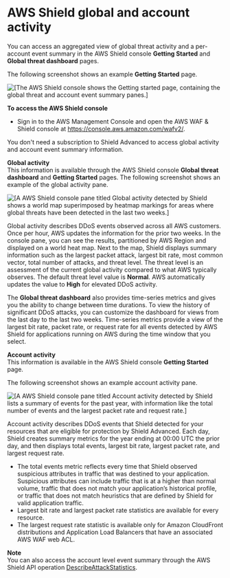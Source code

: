 # AWS Shield global and account activity<a name="ddos-standard-event-visibility"></a>

You can access an aggregated view of global threat activity and a per\-account event summary in the AWS Shield console **Getting Started** and **Global threat dashboard** pages\. 

The following screenshot shows an example **Getting Started** page\. 

![\[The AWS Shield console shows the Getting started page, containing the global threat and account event summary panes.\]](http://docs.aws.amazon.com/waf/latest/developerguide/)

**To access the AWS Shield console**
+ Sign in to the AWS Management Console and open the AWS WAF & Shield console at [https://console\.aws\.amazon\.com/wafv2/](https://console.aws.amazon.com/wafv2/)\. 

You don't need a subscription to Shield Advanced to access global activity and account event summary information\. 

**Global activity**  
 This information is available through the AWS Shield console **Global threat dashboard** and **Getting Started** pages\. The following screenshot shows an example of the global activity pane\. 

![\[A AWS Shield console pane titled Global activity detected by Shield shows a world map superimposed by heatmap markings for areas where global threats have been detected in the last two weeks.\]](http://docs.aws.amazon.com/waf/latest/developerguide/)

Global activity describes DDoS events observed across all AWS customers\. Once per hour, AWS updates the information for the prior two weeks\. In the console pane, you can see the results, partitioned by AWS Region and displayed on a world heat map\. Next to the map, Shield displays summary information such as the largest packet attack, largest bit rate, most common vector, total number of attacks, and threat level\. The threat level is an assessment of the current global activity compared to what AWS typically observes\. The default threat level value is **Normal**\. AWS automatically updates the value to **High** for elevated DDoS activity\. 

The **Global threat dashboard** also provides time\-series metrics and gives you the ability to change between time durations\. To view the history of significant DDoS attacks, you can customize the dashboard for views from the last day to the last two weeks\. Time\-series metrics provide a view of the largest bit rate, packet rate, or request rate for all events detected by AWS Shield for applications running on AWS during the time window that you select\. 

**Account activity**  
This information is available in the AWS Shield console **Getting Started** page\. 

The following screenshot shows an example account activity pane\. 

![\[A AWS Shield console pane titled Account activity detected by Shield lists a summary of events for the past year, with information like the total number of events and the largest packet rate and request rate.\]](http://docs.aws.amazon.com/waf/latest/developerguide/)

Account activity describes DDoS events that Shield detected for your resources that are eligible for protection by Shield Advanced\. Each day, Shield creates summary metrics for the year ending at 00:00 UTC the prior day, and then displays total events, largest bit rate, largest packet rate, and largest request rate\. 
+ The total events metric reflects every time that Shield observed suspicious attributes in traffic that was destined to your application\. Suspicious attributes can include traffic that is at a higher than normal volume, traffic that does not match your application’s historical profile, or traffic that does not match heuristics that are defined by Shield for valid application traffic\. 
+ Largest bit rate and largest packet rate statistics are available for every resource\. 
+ The largest request rate statistic is available only for Amazon CloudFront distributions and Application Load Balancers that have an associated AWS WAF web ACL\.

**Note**  
You can also access the account level event summary through the AWS Shield API operation [DescribeAttackStatistics](https://docs.aws.amazon.com/waf/latest/DDOSAPIReference/API_DescribeAttack.html)\.